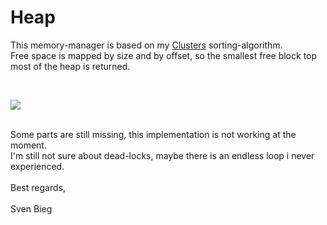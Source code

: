 <h1>Heap</h1>

<p>
This memory-manager is based on my <a href="http://www.github.com/svenbieg/clusters">Clusters</a> sorting-algorithm.<br />
Free space is mapped by size and by offset, so the smallest free block top most of the heap is returned.<br />
</p><br />

<img src="https://user-images.githubusercontent.com/12587394/103431851-2114df80-4bd7-11eb-82fd-5c87cd22f8e0.jpg" /><br />
<br />

<p>
Some parts are still missing, this implementation is not working at the moment.<br />
I'm still not sure about dead-locks, maybe there is an endless loop i never experienced.<br />
<br />
Best regards,<br />
<br />
Sven Bieg
</p><br />

<br /><br /><br /><br /><br />
